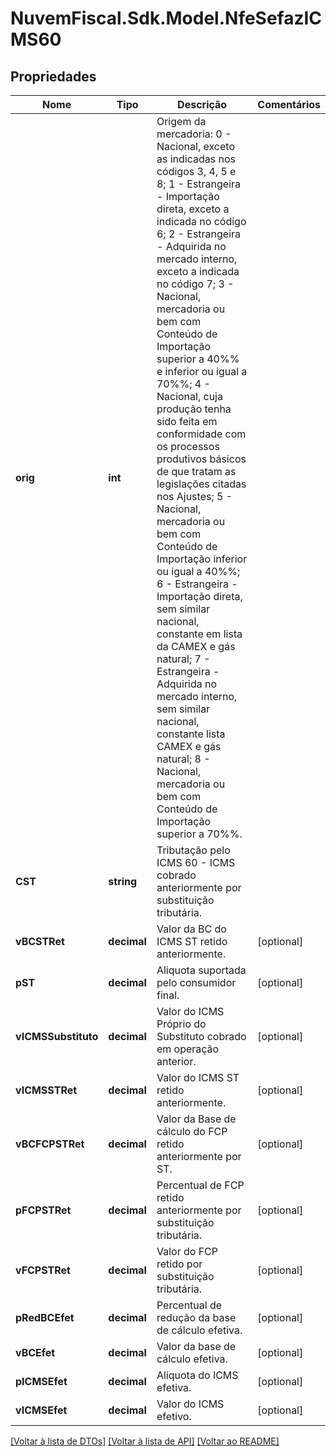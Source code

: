# NuvemFiscal.Sdk.Model.NfeSefazICMS60

## Propriedades

Nome | Tipo | Descrição | Comentários
------------ | ------------- | ------------- | -------------
**orig** | **int** | Origem da mercadoria:  0 - Nacional, exceto as indicadas nos códigos 3, 4, 5 e 8;  1 - Estrangeira - Importação direta, exceto a indicada no código 6;  2 - Estrangeira - Adquirida no mercado interno, exceto a indicada no código 7;  3 - Nacional, mercadoria ou bem com Conteúdo de Importação superior a 40%% e inferior ou igual a 70%%;  4 - Nacional, cuja produção tenha sido feita em conformidade com os processos produtivos básicos de que tratam as legislações citadas nos Ajustes;  5 - Nacional, mercadoria ou bem com Conteúdo de Importação inferior ou igual a 40%%;  6 - Estrangeira - Importação direta, sem similar nacional, constante em lista da CAMEX e gás natural;  7 - Estrangeira - Adquirida no mercado interno, sem similar nacional, constante lista CAMEX e gás natural;  8 - Nacional, mercadoria ou bem com Conteúdo de Importação superior a 70%%. | 
**CST** | **string** | Tributação pelo ICMS  60 - ICMS cobrado anteriormente por substituição tributária. | 
**vBCSTRet** | **decimal** | Valor da BC do ICMS ST retido anteriormente. | [optional] 
**pST** | **decimal** | Aliquota suportada pelo consumidor final. | [optional] 
**vICMSSubstituto** | **decimal** | Valor do ICMS Próprio do Substituto cobrado em operação anterior. | [optional] 
**vICMSSTRet** | **decimal** | Valor do ICMS ST retido anteriormente. | [optional] 
**vBCFCPSTRet** | **decimal** | Valor da Base de cálculo do FCP retido anteriormente por ST. | [optional] 
**pFCPSTRet** | **decimal** | Percentual de FCP retido anteriormente por substituição tributária. | [optional] 
**vFCPSTRet** | **decimal** | Valor do FCP retido por substituição tributária. | [optional] 
**pRedBCEfet** | **decimal** | Percentual de redução da base de cálculo efetiva. | [optional] 
**vBCEfet** | **decimal** | Valor da base de cálculo efetiva. | [optional] 
**pICMSEfet** | **decimal** | Alíquota do ICMS efetiva. | [optional] 
**vICMSEfet** | **decimal** | Valor do ICMS efetivo. | [optional] 

[[Voltar à lista de DTOs]](../README.md#documentation-for-models) [[Voltar à lista de API]](../README.md#documentation-for-api-endpoints) [[Voltar ao README]](../README.md)

